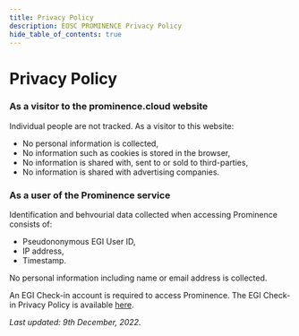 ```yaml
---
title: Privacy Policy
description: EOSC PROMINENCE Privacy Policy
hide_table_of_contents: true
---
```


# Privacy Policy

### As a visitor to the prominence.cloud website
Individual people are not tracked. As a visitor to this website:

* No personal information is collected,
* No information such as cookies is stored in the browser,
* No information is shared with, sent to or sold to third-parties,
* No information is shared with advertising companies.

### As a user of the Prominence service

Identification and behvourial data collected when accessing Prominence consists of:

* Pseudononymous EGI User ID,
* IP address,
* Timestamp.

No personal information including name or email address is collected.

An EGI Check-in account is required to access Prominence. The EGI Check-in Privacy Policy is available [here](https://aai.egi.eu/proxy/module.php/themeegi/views.php?id=privacy).

*Last updated: 9th December, 2022.*
